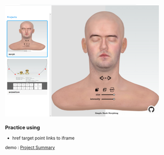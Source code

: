 
![screenshot](./docs/profolio.png)

### Practice using
* href target point links to iframe


demo : [Project Summary](https://morph-jade.vercel.app/)